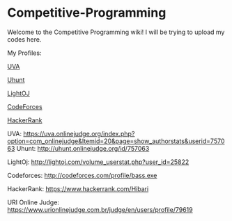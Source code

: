 # Competitive-Programming



Welcome to the Competitive Programming wiki! I will be trying to upload my codes here.

My Profiles:

[UVA](https://uva.onlinejudge.org/index.php?option=com_onlinejudge&Itemid=20&page=show_authorstats&userid=757063)

[Uhunt](http://uhunt.onlinejudge.org/id/757063)

[LightOJ](http://lightoj.com/volume_userstat.php?user_id=25822)

[CodeForces](http://codeforces.com/profile/bass.exe)

[HackerRank](https://www.hackerrank.com/Hibari)

UVA: https://uva.onlinejudge.org/index.php?option=com_onlinejudge&Itemid=20&page=show_authorstats&userid=757063 
Uhunt: http://uhunt.onlinejudge.org/id/757063

LightOj: http://lightoj.com/volume_userstat.php?user_id=25822

Codeforces: http://codeforces.com/profile/bass.exe

HackerRank: https://www.hackerrank.com/Hibari

URI Online Judge: https://www.urionlinejudge.com.br/judge/en/users/profile/79619
